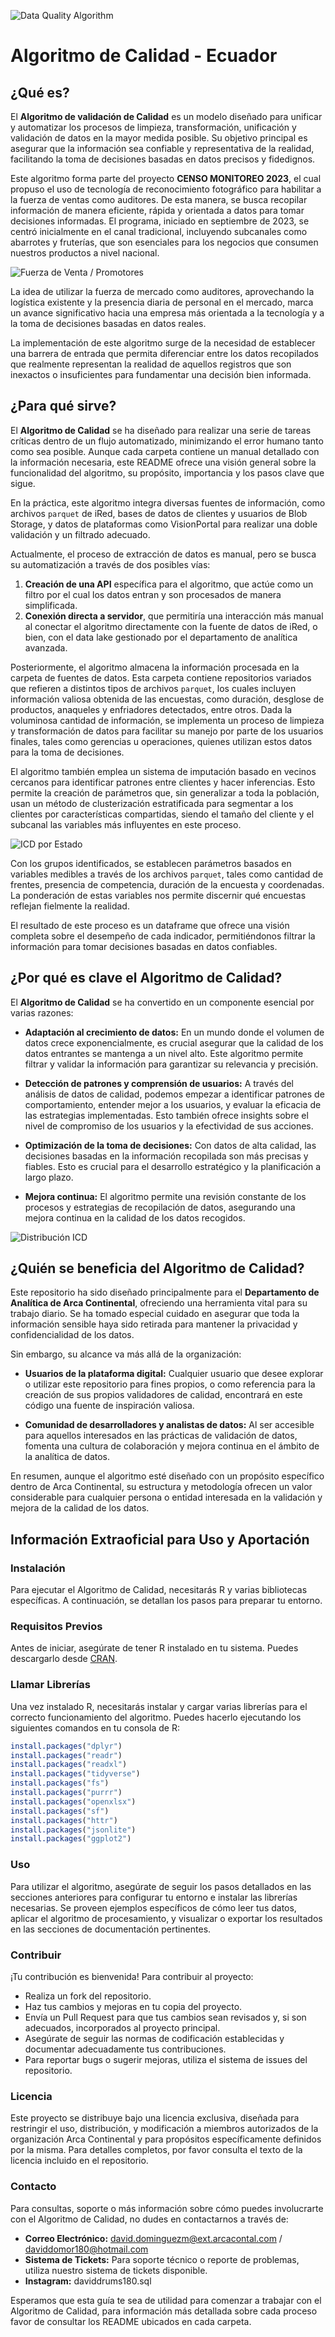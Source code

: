 ![Data Quality Algorithm](ICD/src/data_quality.png)

# Algoritmo de Calidad - Ecuador

## ¿Qué es?

El **Algoritmo de validación de Calidad** es un modelo diseñado para unificar y automatizar los procesos de limpieza, transformación, unificación y validación de datos en la mayor medida posible. Su objetivo principal es asegurar que la información sea confiable y representativa de la realidad, facilitando la toma de decisiones basadas en datos precisos y fidedignos.

Este algoritmo forma parte del proyecto **CENSO MONITOREO 2023**, el cual propuso el uso de tecnología de reconocimiento fotográfico para habilitar a la fuerza de ventas como auditores. De esta manera, se busca recopilar información de manera eficiente, rápida y orientada a datos para tomar decisiones informadas. El programa, iniciado en septiembre de 2023, se centró inicialmente en el canal tradicional, incluyendo subcanales como abarrotes y fruterías, que son esenciales para los negocios que consumen nuestros productos a nivel nacional.

![Fuerza de Venta / Promotores](ICD/src/fuerza_de_venta.png)

La idea de utilizar la fuerza de mercado como auditores, aprovechando la logística existente y la presencia diaria de personal en el mercado, marca un avance significativo hacia una empresa más orientada a la tecnología y a la toma de decisiones basadas en datos reales.

La implementación de este algoritmo surge de la necesidad de establecer una barrera de entrada que permita diferenciar entre los datos recopilados que realmente representan la realidad de aquellos registros que son inexactos o insuficientes para fundamentar una decisión bien informada.

## ¿Para qué sirve?

El **Algoritmo de Calidad** se ha diseñado para realizar una serie de tareas críticas dentro de un flujo automatizado, minimizando el error humano tanto como sea posible. Aunque cada carpeta contiene un manual detallado con la información necesaria, este README ofrece una visión general sobre la funcionalidad del algoritmo, su propósito, importancia y los pasos clave que sigue.

En la práctica, este algoritmo integra diversas fuentes de información, como archivos `parquet` de iRed, bases de datos de clientes y usuarios de Blob Storage, y datos de plataformas como VisionPortal para realizar una doble validación y un filtrado adecuado.

Actualmente, el proceso de extracción de datos es manual, pero se busca su automatización a través de dos posibles vías:

1. **Creación de una API** específica para el algoritmo, que actúe como un filtro por el cual los datos entran y son procesados de manera simplificada.
2. **Conexión directa a servidor**, que permitiría una interacción más manual al conectar el algoritmo directamente con la fuente de datos de iRed, o bien, con el data lake gestionado por el departamento de analítica avanzada.

Posteriormente, el algoritmo almacena la información procesada en la carpeta de fuentes de datos. Esta carpeta contiene repositorios variados que refieren a distintos tipos de archivos `parquet`, los cuales incluyen información valiosa obtenida de las encuestas, como duración, desglose de productos, anaqueles y enfriadores detectados, entre otros. Dada la voluminosa cantidad de información, se implementa un proceso de limpieza y transformación de datos para facilitar su manejo por parte de los usuarios finales, tales como gerencias u operaciones, quienes utilizan estos datos para la toma de decisiones.

El algoritmo también emplea un sistema de imputación basado en vecinos cercanos para identificar patrones entre clientes y hacer inferencias. Esto permite la creación de parámetros que, sin generalizar a toda la población, usan un método de clusterización estratificada para segmentar a los clientes por características compartidas, siendo el tamaño del cliente y el subcanal las variables más influyentes en este proceso.

![ICD por Estado](ICD/src/ICD_por_Estado.png)

Con los grupos identificados, se establecen parámetros basados en variables medibles a través de los archivos `parquet`, tales como cantidad de frentes, presencia de competencia, duración de la encuesta y coordenadas. La ponderación de estas variables nos permite discernir qué encuestas reflejan fielmente la realidad.

El resultado de este proceso es un dataframe que ofrece una visión completa sobre el desempeño de cada indicador, permitiéndonos filtrar la información para tomar decisiones basadas en datos confiables.

## ¿Por qué es clave el Algoritmo de Calidad?

El **Algoritmo de Calidad** se ha convertido en un componente esencial por varias razones:

- **Adaptación al crecimiento de datos:** En un mundo donde el volumen de datos crece exponencialmente, es crucial asegurar que la calidad de los datos entrantes se mantenga a un nivel alto. Este algoritmo permite filtrar y validar la información para garantizar su relevancia y precisión.

- **Detección de patrones y comprensión de usuarios:** A través del análisis de datos de calidad, podemos empezar a identificar patrones de comportamiento, entender mejor a los usuarios, y evaluar la eficacia de las estrategias implementadas. Esto también ofrece insights sobre el nivel de compromiso de los usuarios y la efectividad de sus acciones.

- **Optimización de la toma de decisiones:** Con datos de alta calidad, las decisiones basadas en la información recopilada son más precisas y fiables. Esto es crucial para el desarrollo estratégico y la planificación a largo plazo.

- **Mejora continua:** El algoritmo permite una revisión constante de los procesos y estrategias de recopilación de datos, asegurando una mejora continua en la calidad de los datos recogidos.

![Distribución ICD](ICD/src/ICD-Distribution.png)

## ¿Quién se beneficia del Algoritmo de Calidad?

Este repositorio ha sido diseñado principalmente para el **Departamento de Analítica de Arca Continental**, ofreciendo una herramienta vital para su trabajo diario. Se ha tomado especial cuidado en asegurar que toda la información sensible haya sido retirada para mantener la privacidad y confidencialidad de los datos.

Sin embargo, su alcance va más allá de la organización:

- **Usuarios de la plataforma digital:** Cualquier usuario que desee explorar o utilizar este repositorio para fines propios, o como referencia para la creación de sus propios validadores de calidad, encontrará en este código una fuente de inspiración valiosa.

- **Comunidad de desarrolladores y analistas de datos:** Al ser accesible para aquellos interesados en las prácticas de validación de datos, fomenta una cultura de colaboración y mejora continua en el ámbito de la analítica de datos.

En resumen, aunque el algoritmo esté diseñado con un propósito específico dentro de Arca Continental, su estructura y metodología ofrecen un valor considerable para cualquier persona o entidad interesada en la validación y mejora de la calidad de los datos.

## Información Extraoficial para Uso y Aportación

### Instalación

Para ejecutar el Algoritmo de Calidad, necesitarás R y varias bibliotecas específicas. A continuación, se detallan los pasos para preparar tu entorno.

### Requisitos Previos

Antes de iniciar, asegúrate de tener R instalado en tu sistema. Puedes descargarlo desde [CRAN](https://cran.r-project.org/).

### Llamar Librerías

Una vez instalado R, necesitarás instalar y cargar varias librerías para el correcto funcionamiento del algoritmo. Puedes hacerlo ejecutando los siguientes comandos en tu consola de R:

```R
install.packages("dplyr")
install.packages("readr")
install.packages("readxl")
install.packages("tidyverse")
install.packages("fs")
install.packages("purrr")
install.packages("openxlsx")
install.packages("sf")
install.packages("httr")
install.packages("jsonlite")
install.packages("ggplot2")
```

### Uso

Para utilizar el algoritmo, asegúrate de seguir los pasos detallados en las secciones anteriores para configurar tu entorno e instalar las librerías necesarias. Se proveen ejemplos específicos de cómo leer tus datos, aplicar el algoritmo de procesamiento, y visualizar o exportar los resultados en las secciones de documentación pertinentes.

### Contribuir

¡Tu contribución es bienvenida! Para contribuir al proyecto:

- Realiza un fork del repositorio.
- Haz tus cambios y mejoras en tu copia del proyecto.
- Envía un Pull Request para que tus cambios sean revisados y, si son adecuados, incorporados al proyecto principal.
- Asegúrate de seguir las normas de codificación establecidas y documentar adecuadamente tus contribuciones.
- Para reportar bugs o sugerir mejoras, utiliza el sistema de issues del repositorio.

### Licencia

Este proyecto se distribuye bajo una licencia exclusiva, diseñada para restringir el uso, distribución, y modificación a miembros autorizados de la organización Arca Continental y para propósitos específicamente definidos por la misma. Para detalles completos, por favor consulta el texto de la licencia incluido en el repositorio.

### Contacto

Para consultas, soporte o más información sobre cómo puedes involucrarte con el Algoritmo de Calidad, no dudes en contactarnos a través de:

- **Correo Electrónico:** david.dominguezm@ext.arcacontal.com / daviddomor180@hotmail.com
- **Sistema de Tickets:** Para soporte técnico o reporte de problemas, utiliza nuestro sistema de tickets disponible.
- **Instagram:** daviddrums180.sql

Esperamos que esta guía te sea de utilidad para comenzar a trabajar con el Algoritmo de Calidad, para información más detallada sobre cada proceso favor de consultar los README ubicados en cada carpeta.
